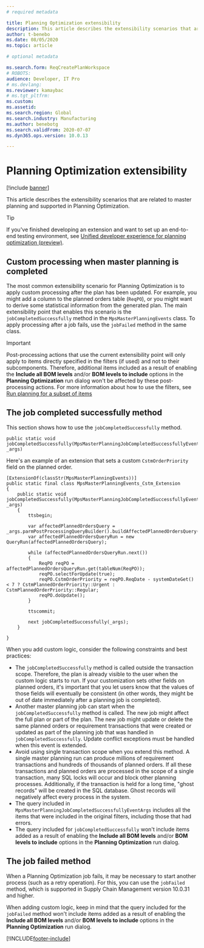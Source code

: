 ```yaml
---
# required metadata

title: Planning Optimization extensibility
description: This article describes the extensibility scenarios that are supported in Planning Optimization. 
author: t-benebo
ms.date: 08/05/2020
ms.topic: article

# optional metadata

ms.search.form: ReqCreatePlanWorkspace
# ROBOTS: 
audience: Developer, IT Pro
# ms.devlang: 
ms.reviewer: kamaybac
# ms.tgt_pltfrm: 
ms.custom: 
ms.assetid: 
ms.search.region: Global
ms.search.industry: Manufacturing
ms.author: benebotg
ms.search.validFrom: 2020-07-07
ms.dyn365.ops.version: 10.0.13

---
```

# Planning Optimization extensibility

[!include [banner](../../finance/includes/banner.md)]

This article describes the extensibility scenarios that are related to master planning and supported in Planning Optimization.

> [!TIP]
> If you've finished developing an extension and want to set up an end-to-end testing environment, see [Unified developer experience for planning optimization (preview)](planning-optimization-dev.md).

## Custom processing when master planning is completed

The most common extensibility scenario for Planning Optimization is to apply custom processing after the plan has been updated. For example, you might add a column to the planned orders table (`ReqPO`), or you might want to derive some statistical information from the generated plan. The main extensibility point that enables this scenario is the `jobCompletedSuccessfully` method in the `MpsMasterPlanningEvents` class. To apply processing after a job fails, use the `jobFailed` method in the same class.

> [!IMPORTANT]
> Post-processing actions that use the current extensibility point will only apply to items directly specified in the filters (if used) and not to their subcomponents. Therefore, additional items included as a result of enabling the **Include all BOM levels** and/or **BOM levels to include** options in the **Planning Optimization** run dialog won't be affected by these post-processing actions. For more information about how to use the filters, see [Run planning for a subset of items](../master-planning/planning-optimization/plan-filters.md)

## The job completed successfully method

This section shows how to use the `jobCompletedSuccessfully` method.

```X++
public static void jobCompletedSuccessfully(MpsMasterPlanningJobCompletedSuccessfullyEventArgs _args)
```

Here's an example of an extension that sets a custom `CstmOrderPriority` field on the planned order.

```X++
[ExtensionOf(classStr(MpsMasterPlanningEvents))]
public static final class MpsMasterPlanningEvents_Cstm_Extension
{
    public static void jobCompletedSuccessfully(MpsMasterPlanningJobCompletedSuccessfullyEventArgs _args)
    {
        ttsbegin;

        var affectedPlannedOrdersQuery = _args.parmPostProcessingQueryBuilder().buildAffectedPlannedOrdersQuery();
        var affectedPlannedOrdersQueryRun = new QueryRun(affectedPlannedOrdersQuery);

        while (affectedPlannedOrdersQueryRun.next())
        {
            ReqPO reqPO = affectedPlannedOrdersQueryRun.get(tableNum(ReqPO));
            reqPO.selectForUpdate(true);
            reqPO.CstmOrderPriority = reqPO.ReqDate - systemDateGet() < 7 ? CstmPlannedOrderPriority::Urgent : CstmPlannedOrderPriority::Regular;
            reqPO.doUpdate();
        }

        ttscommit;

        next jobCompletedSuccessfully(_args);
    }

}
```

When you add custom logic, consider the following constraints and best practices:

- The `jobCompletedSuccessfully` method is called outside the transaction scope. Therefore, the plan is already visible to the user when the custom logic starts to run. If your customization sets other fields on planned orders, it's important that you let users know that the values of those fields will eventually be consistent (in other words, they might be out of date immediately after a planning job is completed).
- Another master planning job can start when the `jobCompletedSuccessfully` method is called. The new job might affect the full plan or part of the plan. The new job might update or delete the same planned orders or requirement transactions that were created or updated as part of the planning job that was handled in `jobCompletedSuccessfully`. Update conflict exceptions must be handled when this event is extended.
- Avoid using single transaction scope when you extend this method. A single master planning run can produce millions of requirement transactions and hundreds of thousands of planned orders. If all these transactions and planned orders are processed in the scope of a single transaction, many SQL locks will occur and block other planning processes. Additionally, if the transaction is held for a long time, "ghost records" will be created in the SQL database. Ghost records will negatively affect every process in the system.
- The query included in `MpsMasterPlanningJobCompletedSuccessfullyEventArgs` includes all the items that were included in the original filters, including those that had errors.
- The query included for `jobCompletedSuccessfully` won't include items added as a result of enabling the **Include all BOM levels** and/or **BOM levels to include** options in the **Planning Optimization** run dialog.

## The job failed method

When a Planning Optimization job fails, it may be necessary to start another process (such as a retry operation). For this, you can use the `jobFailed` method, which is supported in Supply Chain Management version 10.0.31 and higher.

When adding custom logic, keep in mind that the query included for the `jobFailed` method won't include items added as a result of enabling the **Include all BOM levels** and/or **BOM levels to include** options in the **Planning Optimization** run dialog.

[!INCLUDE[footer-include](../../includes/footer-banner.md)]
